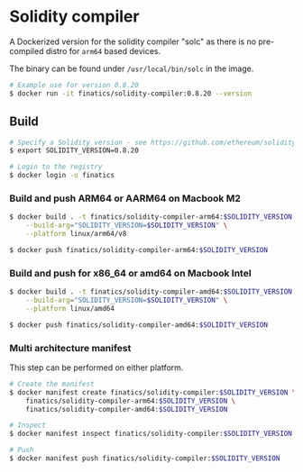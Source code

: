 # Solidity compiler

A Dockerized version for the solidity compiler "solc" as there is no pre-compiled distro for `arm64` based devices.

The binary can be found under `/usr/local/bin/solc` in the image.

~~~bash
# Example use for version 0.8.20
$ docker run -it finatics/solidity-compiler:0.8.20 --version
~~~

## Build

~~~bash
# Specify a Solidity version - see https://github.com/ethereum/solidity/releases
$ export SOLIDITY_VERSION=0.8.20

# Login to the registry
$ docker login -u finatics
~~~

### Build and push ARM64 or AARM64 on Macbook M2

~~~bash
$ docker build . -t finatics/solidity-compiler-arm64:$SOLIDITY_VERSION \
    --build-arg="SOLIDITY_VERSION=$SOLIDITY_VERSION" \
    --platform linux/arm64/v8

$ docker push finatics/solidity-compiler-arm64:$SOLIDITY_VERSION
~~~

### Build and push for x86_64 or amd64 on Macbook Intel

~~~bash
$ docker build . -t finatics/solidity-compiler-amd64:$SOLIDITY_VERSION \
    --build-arg="SOLIDITY_VERSION=$SOLIDITY_VERSION" \
    --platform linux/amd64

$ docker push finatics/solidity-compiler-amd64:$SOLIDITY_VERSION
~~~

### Multi architecture manifest

This step can be performed on either platform.

~~~bash
# Create the manifest
$ docker manifest create finatics/solidity-compiler:$SOLIDITY_VERSION \
    finatics/solidity-compiler-arm64:$SOLIDITY_VERSION \
    finatics/solidity-compiler-amd64:$SOLIDITY_VERSION

# Inspect
$ docker manifest inspect finatics/solidity-compiler:$SOLIDITY_VERSION

# Push
$ docker manifest push finatics/solidity-compiler:$SOLIDITY_VERSION
~~~